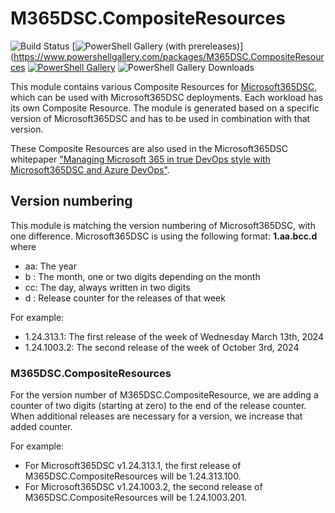 # M365DSC.CompositeResources

![Build Status](https://img.shields.io/github/actions/workflow/status/ykuijs/M365DSC.CompositeResources/ModuleBuildTestRelease.yml)
[![PowerShell Gallery (with prereleases)](https://img.shields.io/powershellgallery/v/M365DSC.CompositeResources.svg?include_prereleases&label=M365DSC.CompositeResources%20Preview)](https://www.powershellgallery.com/packages/M365DSC.CompositeResources
[![PowerShell Gallery](https://img.shields.io/powershellgallery/v/M365DSC.CompositeResources.svg?&label=M365DSC.CompositeResources)](https://www.powershellgallery.com/packages/M365DSC.CompositeResources)
![PowerShell Gallery Downloads](https://img.shields.io/powershellgallery/dt/M365DSC.CompositeResources)

This module contains various Composite Resources for [Microsoft365DSC](https://microsoft365dsc.com/), which can be used with Microsoft365DSC deployments. Each workload has its own Composite Resource.
The module is generated based on a specific version of Microsoft365DSC and has to be used in combination with that version.

These Composite Resources are also used in the Microsoft365DSC whitepaper ["Managing Microsoft 365 in true DevOps style with Microsoft365DSC and Azure DevOps"](https://aka.ms/m365dscwhitepaper).

## Version numbering

This module is matching the version numbering of Microsoft365DSC, with one difference.  Microsoft365DSC is using the following format: **1.aa.bcc.d** where
- aa: The year
- b : The month, one or two digits depending on the month
- cc: The day, always written in two digits
- d : Release counter for the releases of that week

For example:
- 1.24.313.1: The first release of the week of Wednesday March 13th, 2024
- 1.24.1003.2: The second release of the week of October 3rd, 2024

### M365DSC.CompositeResources

For the version number of M365DSC.CompositeResource, we are adding a counter of two digits (starting at zero) to the end of the release counter. When additional releases are necessary for a version, we increase that added counter.

For example:
- For Microsoft365DSC v1.24.313.1, the first release of M365DSC.CompositeResources will be 1.24.313.100.
- For Microsoft365DSC v1.24.1003.2, the second release of M365DSC.CompositeResources will be 1.24.1003.201.
